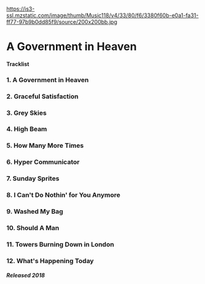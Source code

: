 https://is3-ssl.mzstatic.com/image/thumb/Music118/v4/33/80/f6/3380f60b-e0a1-fa31-ff77-97b9b0dd85f9/source/200x200bb.jpg

# A Government in Heaven

#### Tracklist
### 1. A Government in Heaven
### 2. Graceful Satisfaction
### 3. Grey Skies
### 4. High Beam
### 5. How Many More Times
### 6. Hyper Communicator
### 7. Sunday Sprites
### 8. I Can't Do Nothin' for You Anymore
### 9. Washed My Bag
### 10. Should A Man
### 11. Towers Burning Down in London
### 12. What's Happening Today

##### Released 2018


